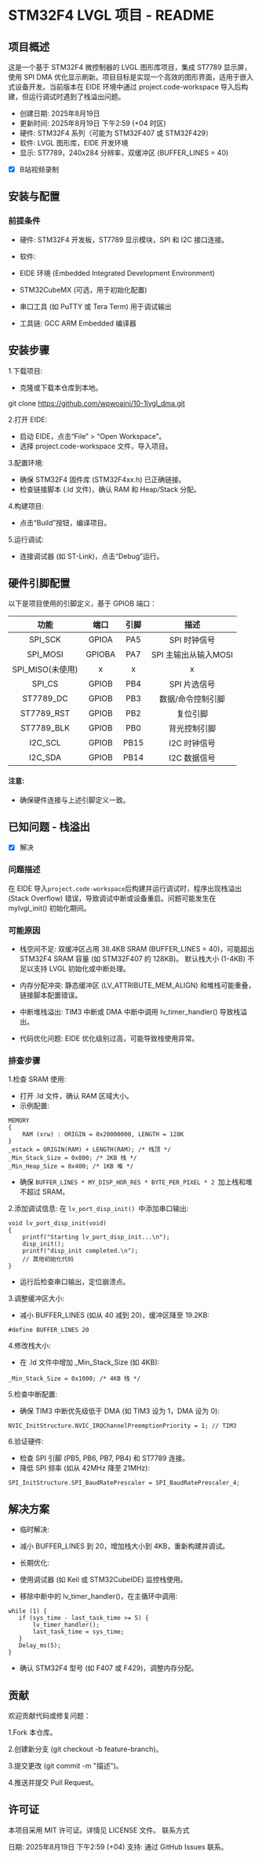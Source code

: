 # STM32F4 LVGL 项目 - README
## 项目概述
这是一个基于 STM32F4 微控制器的 LVGL 图形库项目，集成 ST7789 显示屏，使用 SPI DMA 优化显示刷新。项目目标是实现一个高效的图形界面，适用于嵌入式设备开发。当前版本在 EIDE 环境中通过 project.code-workspace 导入后构建，但运行调试时遇到了栈溢出问题。

- 创建日期: 2025年8月19日
- 更新时间: 2025年8月19日 下午2:59 (+04 时区)
- 硬件: STM32F4 系列（可能为 STM32F407 或 STM32F429）
- 软件: LVGL 图形库，EIDE 开发环境
- 显示: ST7789，240x284 分辨率，双缓冲区 (BUFFER_LINES = 40)
- [x] B站视频录制

## 安装与配置
### 前提条件

- 硬件: STM32F4 开发板，ST7789 显示模块，SPI 和 I2C 接口连接。
- 软件:
 - EIDE 环境 (Embedded Integrated Development Environment)
 - STM32CubeMX (可选，用于初始化配置)
 - 串口工具 (如 PuTTY 或 Tera Term) 用于调试输出


- 工具链: GCC ARM Embedded 编译器

## 安装步骤

1.下载项目:
 - 克隆或下载本仓库到本地。

 git clone https://github.com/wpwoaini/10-1lvgl_dma.git


2.打开 EIDE:
- 启动 EIDE，点击“File” > “Open Workspace”。
- 选择 project.code-workspace 文件，导入项目。


3.配置环境:
- 确保 STM32F4 固件库 (STM32F4xx.h) 已正确链接。
- 检查链接脚本 (.ld 文件)，确认 RAM 和 Heap/Stack 分配。


4.构建项目:
- 点击“Build”按钮，编译项目。


5.运行调试:
- 连接调试器 (如 ST-Link)，点击“Debug”运行。



## 硬件引脚配置
以下是项目使用的引脚定义，基于 GPIOB 端口：


|  功能   | 端口  |  引脚   | 描述  |
|  :----:  | :----:  |  :----:  | :----:  |
| SPI_SCK  | GPIOA | PA5  | SPI 时钟信号 |
| SPI_MOSI  | GPIOBA| PA7  | SPI 主输出从输入MOSI |
| SPI_MISO(未使用)  | x | x  | x |
| SPI_CS  | GPIOB | PB4  | SPI 片选信号 |
| ST7789_DC  | GPIOB | PB3  | 数据/命令控制引脚 |
| ST7789_RST  | GPIOB | PB2  | 复位引脚 |
| ST7789_BLK  | GPIOB | PB0  | 背光控制引脚 |
| I2C_SCL  | GPIOB | PB15  | I2C 时钟信号 |
| I2C_SDA  | GPIOB | PB14  | I2C 数据信号 |


#### 注意:

- 确保硬件连接与上述引脚定义一致。

## 已知问题 - 栈溢出 
- [x] 解决
### 问题描述
在 EIDE 导入`project.code-workspace`后构建并运行调试时，程序出现栈溢出 (Stack Overflow) 错误，导致调试中断或设备重启。问题可能发生在 mylvgl_init() 初始化期间。
### 可能原因

- 栈空间不足:
双缓冲区占用 38.4KB SRAM (BUFFER_LINES = 40)，可能超出 STM32F4 SRAM 容量 (如 STM32F407 的 128KB)。
默认栈大小 (1-4KB) 不足以支持 LVGL 初始化或中断处理。


- 内存分配冲突:
静态缓冲区 (LV_ATTRIBUTE_MEM_ALIGN) 和堆栈可能重叠，链接脚本配置错误。


- 中断堆栈溢出:
TIM3 中断或 DMA 中断中调用 lv_timer_handler() 导致栈溢出。


- 代码优化问题:
EIDE 优化级别过高，可能导致栈使用异常。



### 排查步骤

1.检查 SRAM 使用:
- 打开 .ld 文件，确认 RAM 区域大小。
- 示例配置:
```
MEMORY
{
    RAM (xrw) : ORIGIN = 0x20000000, LENGTH = 128K
}
_estack = ORIGIN(RAM) + LENGTH(RAM); /* 栈顶 */
_Min_Stack_Size = 0x800; /* 2KB 栈 */
_Min_Heap_Size = 0x400; /* 1KB 堆 */
```

- 确保 `BUFFER_LINES * MY_DISP_HOR_RES * BYTE_PER_PIXEL * 2 `加上栈和堆不超过 SRAM。


2.添加调试信息:
在 `lv_port_disp_init() `中添加串口输出:
```
void lv_port_disp_init(void)
{
    printf("Starting lv_port_disp_init...\n");
    disp_init();
    printf("disp_init completed.\n");
    // 其他初始化代码
}
```

- 运行后检查串口输出，定位崩溃点。


3.调整缓冲区大小:
- 减小 BUFFER_LINES (如从 40 减到 20)，缓冲区降至 19.2KB:
```
#define BUFFER_LINES 20
```




4.修改栈大小:
- 在 .ld 文件中增加 _Min_Stack_Size (如 4KB):
```
_Min_Stack_Size = 0x1000; /* 4KB 栈 */
```



5.检查中断配置:
- 确保 TIM3 中断优先级低于 DMA (如 TIM3 设为 1，DMA 设为 0):
```
NVIC_InitStructure.NVIC_IRQChannelPreemptionPriority = 1; // TIM3
```



6.验证硬件:
- 检查 SPI 引脚 (PB5, PB6, PB7, PB4) 和 ST7789 连接。
- 降低 SPI 频率 (如从 42MHz 降至 21MHz):
```
SPI_InitStructure.SPI_BaudRatePrescaler = SPI_BaudRatePrescaler_4;
```




## 解决方案

- 临时解决:
 - 减小 BUFFER_LINES 到 20，增加栈大小到 4KB，重新构建并调试。


- 长期优化:
 - 使用调试器 (如 Keil 或 STM32CubeIDE) 监控栈使用。
 - 移除中断中的 lv_timer_handler()，在主循环中调用:
 ```
 while (1) {
    if (sys_time - last_task_time >= 5) {
        lv_timer_handler();
        last_task_time = sys_time;
    }
    Delay_ms(5);
}
```

- 确认 STM32F4 型号 (如 F407 或 F429)，调整内存分配。



## 贡献
欢迎贡献代码或修复问题：

1.Fork 本仓库。

2.创建新分支 (git checkout -b feature-branch)。

3.提交更改 (git commit -m "描述")。

4.推送并提交 Pull Request。

## 许可证
本项目采用 MIT 许可证。详情见 LICENSE 文件。
联系方式

日期: 2025年8月19日 下午2:59 (+04)
支持: 通过 GitHub Issues 联系。
